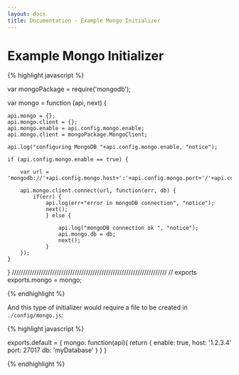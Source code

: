 ```yaml
---
layout: docs
title: Documentation - Example Mongo Initializer
---
```


# Example Mongo Initializer

{% highlight javascript %}

var mongoPackage = require('mongodb');

var mongo = function (api, next) {

    api.mongo = {};
    api.mongo.client = {};
    api.mongo.enable = api.config.mongo.enable;
    api.mongo.client = mongoPackage.MongoClient;

    api.log("configuring MongoDB "+api.config.mongo.enable, "notice");

    if (api.config.mongo.enable == true) {

        var url = 'mongodb://'+api.config.mongo.host+':'+api.config.mongo.port+'/'+api.config.mongo.db;

        api.mongo.client.connect(url, function(err, db) {
            if(err) {
                api.log(err+"error in mongoDB connection", "notice");
                next();
                } else {

                    api.log("mongoDB connection ok ", "notice");
                    api.mongo.db = db;
                    next();
                }
        });
    }
}
/////////////////////////////////////////////////////////////////////
// exports
exports.mongo = mongo;

{% endhighlight %}

And this type of initializer would require a file to be created in `./config/mongo.js`:

{% highlight javascript %}

exports.default = { 
  mongo: function(api){
    return {
        enable: true,
        host: '1.2.3.4'
        port: 27017
        db: 'myDatabase'
    }
  }
}

{% endhighlight %}